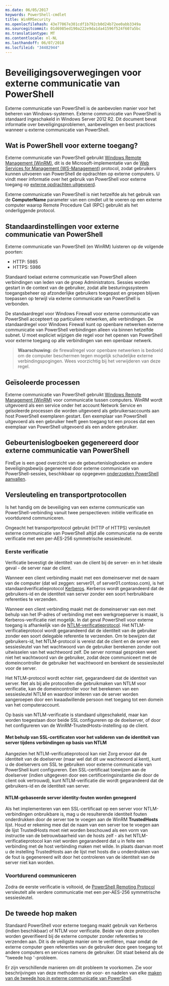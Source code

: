 ```yaml
---
ms.date: 06/05/2017
keywords: PowerShell-cmdlet
title: WinRMSecurity
ms.openlocfilehash: 43e77067e301cdf1b792cb0d24b72ee0abb3349a
ms.sourcegitcommit: 01d6985ed190a222e9da1da41596f524f607a5bc
ms.translationtype: MT
ms.contentlocale: nl-NL
ms.lasthandoff: 06/07/2018
ms.locfileid: "34482944"
---
```

# <a name="powershell-remoting-security-considerations"></a>Beveiligingsoverwegingen voor externe communicatie van PowerShell

Externe communicatie van PowerShell is de aanbevolen manier voor het beheren van Windows-systemen. Externe communicatie van PowerShell is standaard ingeschakeld in Windows Server 2012 R2. Dit document bevat informatie over beveiligingsproblemen, aanbevelingen en best practices wanneer u externe communicatie van PowerShell.

## <a name="what-is-powershell-remoting"></a>Wat is PowerShell voor externe toegang?

Externe communicatie van PowerShell gebruikt [Windows Remote Management (WinRM)](https://msdn.microsoft.com/library/windows/desktop/aa384426.aspx), dit is de Microsoft-implementatie van de [Web Services for Management (WS-Management)](http://www.dmtf.org/sites/default/files/standards/documents/DSP0226_1.2.0.pdf) protocol, zodat gebruikers kunnen uitvoeren van PowerShell de opdrachten op externe computers. U vindt meer informatie over het gebruik van PowerShell voor externe toegang op [externe opdrachten uitgevoerd](https://technet.microsoft.com/library/dd819505.aspx).

Externe communicatie van PowerShell is niet hetzelfde als het gebruik van de **ComputerName** parameter van een cmdlet uit te voeren op een externe computer waarop Remote Procedure Call (RPC) gebruikt als het onderliggende protocol.

## <a name="powershell-remoting-default-settings"></a>Standaardinstellingen voor externe communicatie van PowerShell

Externe communicatie van PowerShell (en WinRM) luisteren op de volgende poorten:

- HTTP: 5985
- HTTPS: 5986

Standaard toelaat externe communicatie van PowerShell alleen verbindingen van leden van de groep Administrators. Sessies worden gestart in de context van de gebruiker, zodat alle besturingssysteem toegangsbeheer op afzonderlijke gebruikers toegepast en groepen blijven toepassen op terwijl via externe communicatie van PowerShell is verbonden.

De standaardregel voor Windows Firewall voor externe communicatie van PowerShell accepteert op particuliere netwerken, alle verbindingen. De standaardregel voor Windows Firewall kunt op openbare netwerken externe communicatie van PowerShell verbindingen alleen via binnen hetzelfde subnet. U moet expliciet wijzigen die regel voor het openen van PowerShell voor externe toegang op alle verbindingen van een openbaar netwerk.

>**Waarschuwing:** de firewallregel voor openbare netwerken is bedoeld om de computer beschermen tegen mogelijk schadelijke externe verbindingspogingen. Wees voorzichtig bij het verwijderen van deze regel.

## <a name="process-isolation"></a>Geïsoleerde processen

Externe communicatie van PowerShell gebruikt [Windows Remote Management (WinRM)](https://msdn.microsoft.com/library/windows/desktop/aa384426) voor communicatie tussen computers.
WinRM wordt uitgevoerd als een service onder het account Network Service en geïsoleerde processen die worden uitgevoerd als gebruikersaccounts aan host PowerShell exemplaren gestart. Een exemplaar van PowerShell uitgevoerd als een gebruiker heeft geen toegang tot een proces dat een exemplaar van PowerShell uitgevoerd als een andere gebruiker.

## <a name="event-logs-generated-by-powershell-remoting"></a>Gebeurtenislogboeken gegenereerd door externe communicatie van PowerShell

FireEye is een goed overzicht van de gebeurtenislogboeken en andere beveiligingsbewijs gegenereerd door externe communicatie van PowerShell-sessies, beschikbaar op opgegeven [onderzoeken PowerShell aanvallen](https://www.fireeye.com/content/dam/fireeye-www/global/en/solutions/pdfs/wp-lazanciyan-investigating-powershell-attacks.pdf).

## <a name="encryption-and-transport-protocols"></a>Versleuteling en transportprotocollen

Is het handig om de beveiliging van een externe communicatie van PowerShell-verbinding vanuit twee perspectieven: initiële verificatie en voortdurend communiceren.

Ongeacht het transportprotocol gebruikt (HTTP of HTTPS) versleutelt externe communicatie van PowerShell altijd alle communicatie na de eerste verificatie met een per-AES-256 symmetrische sessiesleutel.

### <a name="initial-authentication"></a>Eerste verificatie

Verificatie bevestigt de identiteit van de client bij de server- en in het ideale geval - de server naar de client.

Wanneer een client verbinding maakt met een domeinserver met de naam van de computer (dat wil zeggen: server01, of server01.contoso.com), is het standaardverificatieprotocol [Kerberos](https://msdn.microsoft.com/library/windows/desktop/aa378747.aspx).
Kerberos wordt gegarandeerd dat de gebruikers-id en de identiteit van server zonder een soort herbruikbare referenties te verzenden.

Wanneer een client verbinding maakt met de domeinserver van een met behulp van het IP-adres of verbinding met een werkgroepserver is maakt, is Kerberos-verificatie niet mogelijk. In dat geval PowerShell voor externe toegang is afhankelijk van de [NTLM-verificatieprotocol](https://msdn.microsoft.com/library/windows/desktop/aa378749.aspx). Het NTLM-verificatieprotocol wordt gegarandeerd dat de identiteit van de gebruiker zonder een soort delegable referentie te verzenden. Om te bewijzen dat gebruikers-id, het NTLM-protocol is vereist dat de client en de server een sessiesleutel van het wachtwoord van de gebruiker berekenen zonder ooit uitwisselen van het wachtwoord zelf. De server normaal gesproken weet niet het wachtwoord van de gebruiker, zodat deze communiceert met de domeincontroller de gebruiker het wachtwoord en berekent de sessiesleutel voor de server.

Het NTLM-protocol wordt echter niet, gegarandeerd dat de identiteit van server. Net als bij alle protocollen die gebruikmaken van NTLM voor verificatie, kan de domeincontroller voor het berekenen van een sessiesleutel NTLM en waardoor imiteren van de server worden aangeroepen door een kwaadwillende persoon met toegang tot een domein van het computeraccount.

Op basis van NTLM-verificatie is standaard uitgeschakeld, maar kan worden toegestaan door beide SSL configureren op de doelserver, of door het configureren van de WinRM-TrustedHosts-instelling op de client.

#### <a name="using-ssl-certificates-to-validate-server-identity-during-ntlm-based-connections"></a>Met behulp van SSL-certificaten voor het valideren van de identiteit van server tijdens verbindingen op basis van NTLM

Aangezien het NTLM-verificatieprotocol kan niet Zorg ervoor dat de identiteit van de doelserver (maar wel dat dit uw wachtwoord al kent), kunt u de doelservers om SSL te gebruiken voor externe communicatie van PowerShell kunt configureren. Een SSL-certificaat toewijzen aan de doelserver (indien uitgegeven door een certificeringsinstantie die door de client ook vertrouwd), kunt NTLM-verificatie die wordt gegarandeerd dat de gebruikers-id en de identiteit van server.

#### <a name="ignoring-ntlm-based-server-identity-errors"></a>NTLM-gebaseerde server identity-fouten worden genegeerd

Als het implementeren van een SSL-certificaat op een server voor NTLM-verbindingen onbruikbare is, mag u de resulterende identiteit fouten onderdrukken door de server toe te voegen aan de WinRM **TrustedHosts** lijst. Houd er rekening mee dat de naam van een server toe te voegen aan de lijst TrustedHosts moet niet worden beschouwd als een vorm van instructie van de betrouwbaarheid van de hosts zelf - als het NTLM-verificatieprotocol kan niet worden gegarandeerd dat u in feite een verbinding met de host verbinding maken met wilde.
In plaats daarvan moet u de instelling TrustedHosts aan de lijst met hosts die u onderdrukken van de fout is gegenereerd wilt door het controleren van de identiteit van de server niet kan worden.


### <a name="ongoing-communication"></a>Voortdurend communiceren

Zodra de eerste verificatie is voltooid, de [PowerShell Remoting Protocol](https://msdn.microsoft.com/library/dd357801.aspx) versleutelt alle verdere communicatie met een per-AES-256 symmetrische sessiesleutel.


## <a name="making-the-second-hop"></a>De tweede hop maken

Standaard PowerShell voor externe toegang maakt gebruik van Kerberos (indien beschikbaar) of NTLM voor verificatie. Beide van deze protocollen worden geverifieerd bij de externe computer zonder referenties te verzenden aan.
Dit is de veiligste manier om te verifiëren, maar omdat de externe computer geen referenties van de gebruiker deze geen toegang tot andere computers en services namens de gebruiker.
Dit staat bekend als de "tweede hop '-probleem.

Er zijn verschillende manieren om dit probleem te voorkomen. Zie voor beschrijvingen van deze methoden en de voor- en nadelen van elke [maken van de tweede hop in externe communicatie van PowerShell](PS-remoting-second-hop.md).